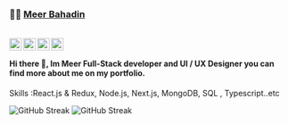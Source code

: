 ###  :man_technologist:  [Meer Bahadin](https://meera.dev/)

<br/>

<a href="https://www.facebook.com/meerbahadin.1/">
  <img align="left" alt="Meer's Facebook" width="22px" src="https://res.cloudinary.com/dcukymbq5/image/upload/v1624194390/Path_4_c1scbq.svg" />
</a>

<a href="https://www.linkedin.com/in/meerbahadin/">
  <img align="left" alt="Meer's LinkdeIN" width="22px" src="https://res.cloudinary.com/dcukymbq5/image/upload/v1624194390/Path_3_pgs8td.svg" />
</a>
<a href="https://www.instagram.com/meeradev__/">
  <img align="left" alt="Meer's Instagram" width="22px" src="https://res.cloudinary.com/dcukymbq5/image/upload/v1624194390/Path_1_bkyj1n.svg" />
</a>
<a href="https://www.meera.dev/">
  <img align="left" alt="Meer's Website" width="22px" src="https://res.cloudinary.com/dcukymbq5/image/upload/v1624194390/globe_jcxsaf.svg" />
</a>

<br/>

#### Hi there 👋, Im Meer Full-Stack developer and UI / UX Designer you can find more about me on my portfolio.
 Skills :React.js & Redux, Node.js, Next.js, MongoDB, SQL , Typescript..etc

![GitHub Streak](https://github-readme-stats.vercel.app/api?username=meerbahadin&show_icons=true&title_color=fff&icon_color=38A169&text_color=efefef&bg_color=1A202C)
![GitHub Streak](https://github-readme-streak-stats.herokuapp.com/?user=meerbahadin)

<!--
**meerbahadin/meerbahadin** is a ✨ _special_ ✨ repository because its `README.md` (this file) appears on your GitHub profile.

Here are some ideas to get you started:

- 🔭 I’m currently working on ...
- 🌱 I’m currently learning ...
- 👯 I’m looking to collaborate on ...
- 🤔 I’m looking for help with ...
- 💬 Ask me about ...
- 📫 How to reach me: ...
- 😄 Pronouns: ...
- ⚡ Fun fact: ...
-->
